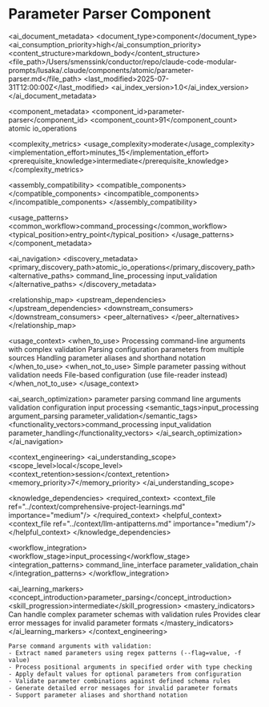 # Parameter Parser Component

<!-- AI_METADATA_START -->
<ai_document_metadata>
  <document_type>component</document_type>
  <ai_consumption_priority>high</ai_consumption_priority>
  <content_structure>markdown_body</content_structure>
  <file_path>/Users/smenssink/conductor/repo/claude-code-modular-prompts/lusaka/.claude/components/atomic/parameter-parser.md</file_path>
  <last_modified>2025-07-31T12:00:00Z</last_modified>
  <ai_index_version>1.0</ai_index_version>
</ai_document_metadata>

<component_metadata>
  <component_id>parameter-parser</component_id>
  <component_count>91</component_count>
  <category>atomic</category>
  <subcategory>io_operations</subcategory>
  
  <complexity_metrics>
    <usage_complexity>moderate</usage_complexity>
    <implementation_effort>minutes_15</implementation_effort>
    <prerequisite_knowledge>intermediate</prerequisite_knowledge>
  </complexity_metrics>
  
  <assembly_compatibility>
    <compatible_components>
      <component ref="input-validation" strength="strong"/>
      <component ref="error-handler" strength="strong"/>
      <component ref="api-caller" strength="medium"/>
      <component ref="data-transformer" strength="medium"/>
      <component ref="output-formatter" strength="medium"/>
    </compatible_components>
    <incompatible_components>
      <component ref="file-reader" reason="different_input_source_patterns"/>
    </incompatible_components>
  </assembly_compatibility>
  
  <usage_patterns>
    <common_workflow>command_processing</common_workflow>
    <typical_position>entry_point</typical_position>
  </usage_patterns>
</component_metadata>

<ai_navigation>
  <discovery_metadata>
    <primary_discovery_path>atomic_io_operations</primary_discovery_path>
    <alternative_paths>
      <path>command_line_processing</path>
      <path>input_validation</path>
    </alternative_paths>
  </discovery_metadata>
  
  <relationship_map>
    <upstream_dependencies>
      <file type="raw_input" ref="command_line_args" relation="input_source"/>
    </upstream_dependencies>
    <downstream_consumers>
      <file type="component" ref="input-validation" relation="validation_pipeline"/>
      <file type="component" ref="data-transformer" relation="parameter_processing"/>
    </downstream_consumers>
    <peer_alternatives>
      <file type="component" ref="input-validation" similarity="0.60"/>
    </peer_alternatives>
  </relationship_map>
  
  <usage_context>
    <when_to_use>
      <scenario>Processing command-line arguments with complex validation</scenario>
      <scenario>Parsing configuration parameters from multiple sources</scenario>
      <scenario>Handling parameter aliases and shorthand notation</scenario>
    </when_to_use>
    <when_not_to_use>
      <scenario>Simple parameter passing without validation needs</scenario>
      <scenario>File-based configuration (use file-reader instead)</scenario>
    </when_not_to_use>
  </usage_context>
  
  <ai_search_optimization>
    <keywords>parameter parsing command line arguments validation configuration input processing</keywords>
    <semantic_tags>input_processing argument_parsing parameter_validation</semantic_tags>
    <functionality_vectors>command_processing input_validation parameter_handling</functionality_vectors>
  </ai_search_optimization>
</ai_navigation>

<context_engineering>
  <ai_understanding_scope>
    <scope_level>local</scope_level>
    <context_retention>session</context_retention>
    <memory_priority>7</memory_priority>
  </ai_understanding_scope>
  
  <knowledge_dependencies>
    <required_context>
      <context_file ref="../context/comprehensive-project-learnings.md" importance="medium"/>
    </required_context>
    <helpful_context>
      <context_file ref="../context/llm-antipatterns.md" importance="medium"/>
    </helpful_context>
  </knowledge_dependencies>
  
  <workflow_integration>
    <workflow_stage>input_processing</workflow_stage>
    <integration_patterns>
      <pattern>command_line_interface</pattern>
      <pattern>parameter_validation_chain</pattern>
    </integration_patterns>
  </workflow_integration>
  
  <ai_learning_markers>
    <concept_introduction>parameter_parsing</concept_introduction>
    <skill_progression>intermediate</skill_progression>
    <mastery_indicators>
      <indicator>Can handle complex parameter schemas with validation rules</indicator>
      <indicator>Provides clear error messages for invalid parameter formats</indicator>
    </mastery_indicators>
  </ai_learning_markers>
</context_engineering>
<!-- AI_METADATA_END -->

```
Parse command arguments with validation:
- Extract named parameters using regex patterns (--flag=value, -f value)
- Process positional arguments in specified order with type checking
- Apply default values for optional parameters from configuration
- Validate parameter combinations against defined schema rules
- Generate detailed error messages for invalid parameter formats
- Support parameter aliases and shorthand notation
```